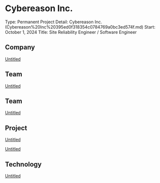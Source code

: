 # Cybereason Inc.

Type: Permanent
Project Detail: Cybereason Inc. (Cybereason%20Inc%20395ed0f318354c0784769a0bc3ed574f.md) 
Start: October 1, 2024
Title: Site Reliability Engineer / Software Engineer

## Company

[Untitled](Cybereason%20Inc%20395ed0f318354c0784769a0bc3ed574f/Untitled%2011deb96f4a7c80a8b703e65e6bda9112.csv)

## Team

[Untitled](Cybereason%20Inc%20395ed0f318354c0784769a0bc3ed574f/Untitled%201c9eb96f4a7c80909d9ae31007781b43.csv)

## Team

[Untitled](Cybereason%20Inc%20395ed0f318354c0784769a0bc3ed574f/Untitled%2011deb96f4a7c80f38c47f9c4f3314710.csv)

## Project

[Untitled](Cybereason%20Inc%20395ed0f318354c0784769a0bc3ed574f/Untitled%2016beb96f4a7c8056a06fe75ae6534022.csv)

[Untitled](Cybereason%20Inc%20395ed0f318354c0784769a0bc3ed574f/Untitled%2016beb96f4a7c8098934fefb675050422.csv)

## Technology

[Untitled](Cybereason%20Inc%20395ed0f318354c0784769a0bc3ed574f/Untitled%2011deb96f4a7c8004ad98f591094323b1.csv)